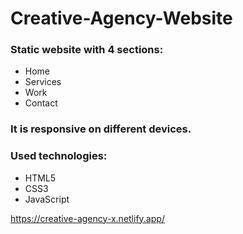 # Creative-Agency-Website



### Static website with 4 sections: 
- Home 
- Services 
- Work
- Contact

### It is responsive on different devices.
### Used technologies:
- HTML5
- CSS3 
- JavaScript

https://creative-agency-x.netlify.app/
